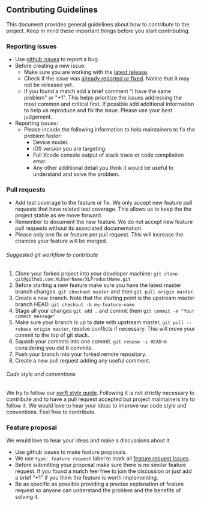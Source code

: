 Contributing Guidelines
--------------------------------------------------

This document provides general guidelines about how to contribute to the project. Keep in mind these important things before you start contributing.

### Reporting issues

* Use [github issues](https://github.com/XLUserName/XLProductName/issues) to report a bug.
* Before creating a new issue:
  * Make sure you are working with the [latest release](https://github.com/XLUserName/XLProductName/releases).
  * Check if the issue was [already reported or fixed](https://github.com/XLUserName/XLProductName/issues?utf8=%E2%9C%93&q=is%3Aissue). Notice that it may not be released yet.
  * If you found a match add a brief comment "I have the same problem" or "+1". This helps prioritize the issues addressing the most common and critical first. If possible add additional information to help us reproduce and fix the issue. Please use your best judgement.    
* Reporting issues:
  * Please include the following information to help maintainers to fix the problem faster:
    * Device model.
    * iOS version you are targeting.
    * Full Xcode console output of stack trace or code compilation error.
    * Any other additional detail you think it would be useful to understand and solve the problem.


### Pull requests

* Add test coverage to the feature or fix. We only accept new feature pull requests that have related test coverage. This allows us to keep the the project stable as we move forward.
* Remember to document the new feature. We do not accept new feature pull requests without its associated documentation.
* Please only one fix or feature per pull request. This will increase the chances your feature will be merged.


###### Suggested git workflow to contribute

1. Clone your forked project into your developer machine: `git clone git@github.com:XLUserName/XLProductName.git`
2. Before starting a new feature make sure you have the latest master branch changes. `git checkout master` and then `git pull origin master`.
3. Create a new branch. Note that the starting point is the upstream master branch HEAD. `git checkout -b my-feature-name`
4. Stage all your changes `git add .` and commit them `git commit -m "Your commit message"`
5. Make sure your branch is up to date with upstream master, `git pull --rebase origin master`, resolve conflicts if necessary. This will move your commit to the top of git stack.
8. Squash your commits into one commit. `git rebase -i HEAD~6` considering you did 6 commits.
9. Push your branch into your forked remote repository.
10. Create a new pull request adding any useful comment.


###### Code style and conventions

We try to follow our [swift style guide](https://github.com/XLUserName/Swift-Style-Guide). Following it is not strictly necessary to contribute and to have a pull request accepted but project maintainers try to follow it. We would love to hear your ideas to improve our code style and conventions. Feel free to contribute.


### Feature proposal

We would love to hear your ideas and make a discussions about it.

* Use github issues to make feature proposals.
* We use `type: feature request` label to mark all [feature request issues](https://github.com/XLUserName/XLProductName/labels/type%3A%20feature%20request).
* Before submitting your proposal make sure there is no similar feature request. If you found a match feel free to join the discussion or just add a brief "+1" if you think the feature is worth implementing.
* Be as specific as possible providing a precise explanation of feature request so anyone can understand the problem and the benefits of solving it.
